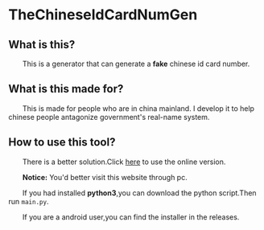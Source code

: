 # TheChineseIdCardNumGen

## What is this?

&emsp;&emsp;This is a generator that can generate a **fake** chinese id card number.

## What is this made for?

&emsp;&emsp;This is made for people who are in china mainland. I develop it to help chinese people antagonize government's real-name system.

## How to use this tool?

&emsp;&emsp;There is a better solution.Click [here](https://userx71.neocities.org/) to use the online version.

&emsp;&emsp;**Notice:** You'd better visit this website through pc. 

&emsp;&emsp;If you had installed **python3**,you can download the python script.Then run `main.py`.

&emsp;&emsp;If you are a android user,you can find the installer in the releases.